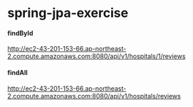 # spring-jpa-exercise

#### findById
http://ec2-43-201-153-66.ap-northeast-2.compute.amazonaws.com:8080/api/v1/hospitals/1/reviews

#### findAll
http://ec2-43-201-153-66.ap-northeast-2.compute.amazonaws.com:8080/api/v1/hospitals/reviews